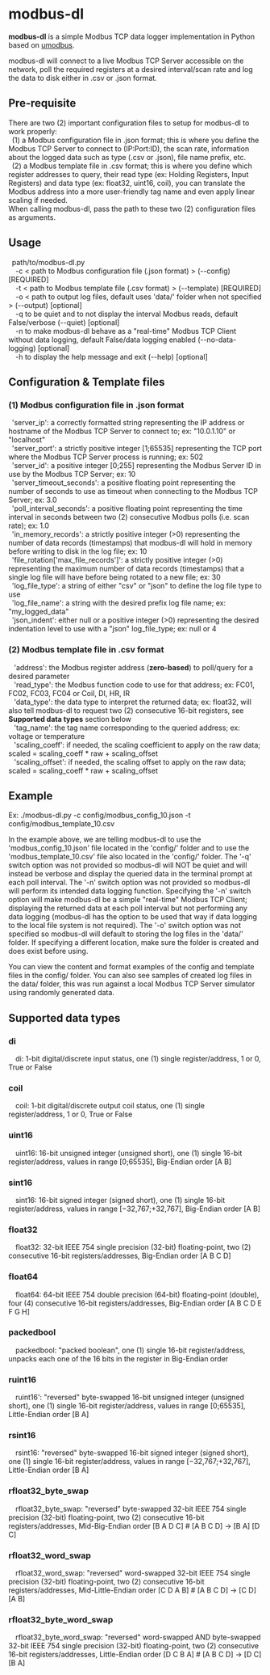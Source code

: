 # modbus-dl
**modbus-dl** is a simple Modbus TCP data logger implementation in Python based on [umodbus](https://github.com/AdvancedClimateSystems/uModbus).  

modbus-dl will connect to a live Modbus TCP Server accessible on the network, poll the required registers at a desired interval/scan rate and log the data to disk either in .csv or .json format.  

## Pre-requisite  
There are two (2) important configuration files to setup for modbus-dl to work properly:  
&ensp;(1) a Modbus configuration file in .json format; this is where you define the Modbus TCP Server to connect to (IP:Port:ID), the scan rate, information about the logged data such as type (.csv or .json), file name prefix, etc.   
&ensp;(2) a Modbus template file in .csv format; this is where you define which register addresses to query, their read type (ex: Holding Registers, Input Registers) and data type (ex: float32, uint16, coil), you can translate the Modbus address into a more user-friendly tag name and even apply linear scaling if needed.  
When calling modbus-dl, pass the path to these two (2) configuration files as arguments.  

## Usage  
&ensp;path/to/modbus-dl.py  
&ensp;&ensp;-c < path to Modbus configuration file (.json format) > (--config) [REQUIRED]  
&ensp;&ensp;-t < path to Modbus template file (.csv format) > (--template) [REQUIRED]  
&ensp;&ensp;-o < path to output log files, default uses 'data/' folder when not specified > (--output) [optional]  
&ensp;&ensp;-q to be quiet and to not display the interval Modbus reads, default False/verbose (--quiet) [optional]  
&ensp;&ensp;-n to make modbus-dl behave as a "real-time" Modbus TCP Client without data logging, default False/data logging enabled (--no-data-logging) [optional]  
&ensp;&ensp;-h to display the help message and exit (--help) [optional]  

## Configuration & Template files  
### (1) Modbus configuration file in .json format   
&ensp;'server_ip': a correctly formatted string representing the IP address or hostname of the Modbus TCP Server to connect to; ex: "10.0.1.10" or "localhost"  
&ensp;'server_port': a strictly positive integer [1;65535] representing the TCP port where the Modbus TCP Server process is running; ex: 502  
&ensp;'server_id': a positive integer [0;255] representing the Modbus Server ID in use by the Modbus TCP Server; ex: 10  
&ensp;'server_timeout_seconds': a positive floating point representing the number of seconds to use as timeout when connecting to the Modbus TCP Server; ex: 3.0  
&ensp;'poll_interval_seconds': a positive floating point representing the time interval in seconds between two (2) consecutive Modbus polls (i.e. scan rate); ex: 1.0  
&ensp;'in_memory_records': a strictly positive integer (>0) representing the number of data records (timestamps) that modbus-dl will hold in memory before writing to disk in the log file; ex: 10  
&ensp;'file_rotation['max_file_records']': a strictly positive integer (>0) representing the maximum number of data records (timestamps) that a single log file will have before being rotated to a new file; ex: 30  
&ensp;'log_file_type': a string of either "csv" or "json" to define the log file type to use  
&ensp;'log_file_name': a string with the desired prefix log file name; ex: "my_logged_data"  
&ensp;'json_indent': either null or a positive integer (>0) representing the desired indentation level to use with a "json" log_file_type; ex: null or 4  

### (2) Modbus template file in .csv format  
&ensp; 'address': the Modbus register address (**zero-based**) to poll/query for a desired parameter    
&ensp; 'read_type': the Modbus function code to use for that address; ex: FC01, FC02, FC03, FC04 or Coil, DI, HR, IR   
&ensp; 'data_type': the data type to interpret the returned data; ex: float32, will also tell modbus-dl to request two (2) consecutive 16-bit registers, see **Supported data types** section below  
&ensp; 'tag_name': the tag name corresponding to the queried address; ex: voltage or temperature  
&ensp; 'scaling_coeff': if needed, the scaling coefficient to apply on the raw data; scaled = scaling_coeff * raw + scaling_offset   
&ensp; 'scaling_offset': if needed, the scaling offset to apply on the raw data; scaled = scaling_coeff * raw + scaling_offset  

## Example  
Ex: ./modbus-dl.py -c config/modbus_config_10.json -t config/modbus_template_10.csv  

In the example above, we are telling modbus-dl to use the 'modbus_config_10.json' file located in the 'config/' folder and to use the 'modbus_template_10.csv' file also located in the 'config/' folder. The '-q' switch option was not provided so modbus-dl will NOT be quiet and will instead be verbose and display the queried data in the terminal prompt at each poll interval. The '-n' switch option was not provided so modbus-dl will perform its intended data logging function. Specifying the '-n' switch option will make modbus-dl be a simple "real-time" Modbus TCP Client; displaying the returned data at each poll interval but not performing any data logging (modbus-dl has the option to be used that way if data logging to the local file system is not required). The '-o' switch option was not specified so modbus-dl will default to storing the log files in the 'data/' folder. If specifying a different location, make sure the folder is created and does exist before using.    

You can view the content and format examples of the config and template files in the config/ folder.
You can also see samples of created log files in the data/ folder, this was run against a local Modbus TCP Server simulator using randomly generated data.  

## Supported data types
### di
&ensp;&ensp;di: 1-bit digital/discrete input status, one (1) single register/address, 1 or 0, True or False  
### coil
&ensp;&ensp;coil: 1-bit digital/discrete output coil status, one (1) single register/address, 1 or 0, True or False  
### uint16
&ensp;&ensp;uint16: 16-bit unsigned integer (unsigned short), one (1) single 16-bit register/address, values in range [0;65535], Big-Endian order [A B]  
### sint16
&ensp;&ensp;sint16: 16-bit signed integer (signed short), one (1) single 16-bit register/address, values in range [−32,767;+32,767], Big-Endian order [A B]  
### float32
&ensp;&ensp;float32: 32-bit IEEE 754 single precision (32-bit) floating-point, two (2) consecutive 16-bit registers/addresses, Big-Endian order [A B C D]  
### float64
&ensp;&ensp;float64: 64-bit IEEE 754 double precision (64-bit) floating-point (double), four (4) consecutive 16-bit registers/addresses, Big-Endian order [A B C D E F G H]  
### packedbool
&ensp;&ensp;packedbool: "packed boolean", one (1) single 16-bit register/address, unpacks each one of the 16 bits in the register in Big-Endian order  
### ruint16
&ensp;&ensp;ruint16': "reversed" byte-swapped 16-bit unsigned integer (unsigned short), one (1) single 16-bit register/address, values in range [0;65535], Little-Endian order [B A]
### rsint16
&ensp;&ensp;rsint16: "reversed" byte-swapped 16-bit signed integer (signed short), one (1) single 16-bit register/address, values in range [−32,767;+32,767], Little-Endian order [B A]
### rfloat32_byte_swap
&ensp;&ensp;rfloat32_byte_swap: "reversed" byte-swapped 32-bit IEEE 754 single precision (32-bit) floating-point, two (2) consecutive 16-bit registers/addresses, Mid-Big-Endian order [B A D C] # [A B C D] -> [B A] [D C]  
### rfloat32_word_swap
&ensp;&ensp;rfloat32_word_swap: "reversed" word-swapped 32-bit IEEE 754 single precision (32-bit) floating-point, two (2) consecutive 16-bit registers/addresses, Mid-Little-Endian order [C D A B] # [A B C D] -> [C D] [A B]  
### rfloat32_byte_word_swap
&ensp;&ensp;rfloat32_byte_word_swap: "reversed" word-swapped AND byte-swapped 32-bit IEEE 754 single precision (32-bit) floating-point, two (2) consecutive 16-bit registers/addresses, Little-Endian order [D C B A] # [A B C D] -> [D C] [B A]  
